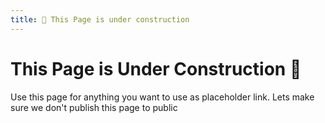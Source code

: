 ```yaml
---
title: 🚧 This Page is under construction
---
```


# This Page is Under Construction 🚧

Use this page for anything you want to use as placeholder link. Lets make sure we don't publish this page to public
